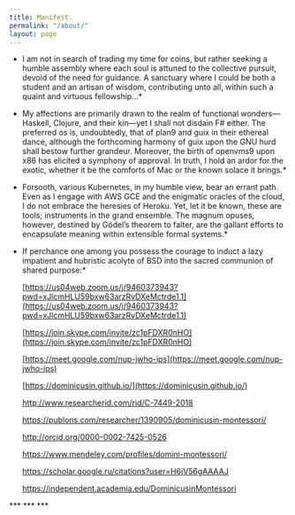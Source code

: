 ```yaml
---
title: Manifest.
permalink: "/about/"
layout: page
---
```


* I am not in search of trading my time for coins, but rather seeking a humble assembly where each soul is attuned to the collective pursuit, devoid of the need for guidance. A sanctuary where I could be both a student and an artisan of wisdom, contributing unto all, within such a quaint and virtuous fellowship…*

* My affections are primarily drawn to the realm of functional wonders—Haskell, Clojure, and their kin—yet I shall not disdain F# either. The preferred os is, undoubtedly, that of plan9 and guix in their ethereal dance, although the forthcoming harmony of guix upon the GNU hurd shall bestow further grandeur. Moreover, the birth of openvms9 upon x86 has elicited a symphony of approval. In truth, I hold an ardor for the exotic, whether it be the comforts of Mac or the known solace it brings.*

* Forsooth, various Kubernetes, in my humble view, bear an errant path. Even as I engage with AWS GCE and the enigmatic oracles of the cloud, I do not embrace the heresies of Heroku. Yet, let it be known, these are tools; instruments in the grand ensemble. The magnum opuses, however, destined by Gödel’s theorem to falter, are the gallant efforts to encapsulate meaning within extensible formal systems.*

* If perchance one among you possess the courage to induct a lazy impatient and hubristic acolyte of BSD into the sacred communion of shared purpose:*

  [https://us04web.zoom.us/j/9460373943?pwd=xJlcmHLU59bxw63arzRvDXeMctrde1.1](https://us04web.zoom.us/j/9460373943?pwd=xJlcmHLU59bxw63arzRvDXeMctrde1.1)

  [https://join.skype.com/invite/zc1pFDXR0nHO](https://join.skype.com/invite/zc1pFDXR0nHO)

  [https://meet.google.com/nup-jwho-ips](https://meet.google.com/nup-jwho-ips)

  [https://dominicusin.github.io/](https://dominicusin.github.io/)

  http://www.researcherid.com/rid/C-7449-2018

  https://publons.com/researcher/1390905/dominicusin-montessori/

  http://orcid.org/0000-0002-7425-0526

  https://www.mendeley.com/profiles/domini-montessori/

  https://scholar.google.ru/citations?user=H6jV56gAAAAJ

  https://independent.academia.edu/DominicusinMontessori

\*\*\* \*\*\* \*\*\*